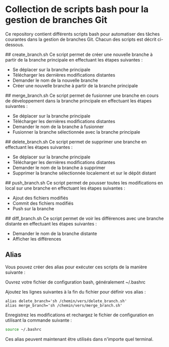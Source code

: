 # Collection de scripts bash pour la gestion de branches Git

Ce repository contient différents scripts bash pour automatiser des tâches courantes dans la gestion de branches Git. Chacun des scripts est décrit ci-dessous.

## create_branch.sh
Ce script permet de créer une nouvelle branche à partir de la branche principale en effectuant les étapes suivantes :

- Se déplacer sur la branche principale
- Télécharger les dernières modifications distantes
- Demander le nom de la nouvelle branche
- Créer une nouvelle branche à partir de la branche principale

## merge_branch.sh
Ce script permet de fusionner une branche en cours de développement dans la branche principale en effectuant les étapes suivantes :

- Se déplacer sur la branche principale
- Télécharger les dernières modifications distantes
- Demander le nom de la branche à fusionner
- Fusionner la branche sélectionnée avec la branche principale
  
## delete_branch.sh
Ce script permet de supprimer une branche en effectuant les étapes suivantes :

- Se déplacer sur la branche principale
- Télécharger les dernières modifications distantes
- Demander le nom de la branche à supprimer
- Supprimer la branche sélectionnée localement et sur le dépôt distant

## push_branch.sh
Ce script permet de pousser toutes les modifications en local sur une branche en effectuant les étapes suivantes :

- Ajout des fichiers modifiés
- Commit des fichiers modifiés
- Push sur la branche

## diff_branch.sh
Ce script permet de voir les différences avec une branche distante en effectuant les étapes suivantes :

- Demander le nom de la branche distante
- Afficher les différences

## Alias 

Vous pouvez créer des alias pour exécuter ces scripts de la manière suivante :

Ouvrez votre fichier de configuration bash, généralement ~/.bashrc

Ajoutez les lignes suivantes à la fin du fichier pour définir vos alias :

```
alias delete_branch='sh /chemin/vers/delete_branch.sh'
alias merge_branch='sh /chemin/vers/merge_branch.sh'
```

Enregistrez les modifications et rechargez le fichier de configuration en utilisant la commande suivante :
```sh
source ~/.bashrc
```
Ces alias peuvent maintenant être utilisés dans n'importe quel terminal.